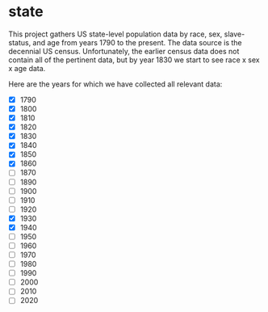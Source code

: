 # state
This project gathers US state-level population data by race, sex, slave-status, and age from years 1790 to the present. The data source is the decennial US census.
Unfortunately, the earlier census data does not contain all of the pertinent data, but by year 1830 we start to see race x sex x age data.

Here are the years for which we have collected all relevant data:

- [x] 1790
- [x] 1800
- [x] 1810
- [x] 1820
- [x] 1830
- [x] 1840
- [x] 1850
- [x] 1860
- [ ] 1870
- [ ] 1890
- [ ] 1900
- [ ] 1910
- [ ] 1920
- [x] 1930
- [x] 1940
- [ ] 1950
- [ ] 1960
- [ ] 1970
- [ ] 1980
- [ ] 1990
- [ ] 2000
- [ ] 2010
- [ ] 2020
